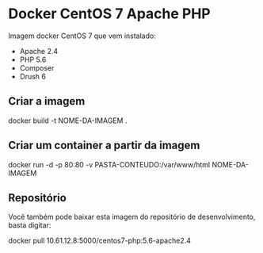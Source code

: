 # Docker CentOS 7 Apache PHP

Imagem docker CentOS 7 que vem instalado:
* Apache 2.4
* PHP 5.6
* Composer
* Drush 6

## Criar a imagem

  docker build -t NOME-DA-IMAGEM .

## Criar um container a partir da imagem

  docker run -d -p 80:80 -v PASTA-CONTEUDO:/var/www/html NOME-DA-IMAGEM

## Repositório

  Você também pode baixar esta imagem do repositório de desenvolvimento, basta digitar:

  docker pull 10.61.12.8:5000/centos7-php:5.6-apache2.4
